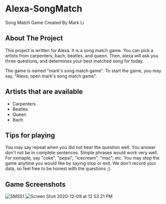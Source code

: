 # Alexa-SongMatch
 Song Match Game Created By Mark Li
 
<!-- ABOUT THE PROJECT -->
## About The Project
This project is written for Alexa. It is a song match game. You can pick a artists from carpenters, bach, beatles, and queen. Then, alexa will ask you three questions, and determines your best matched song for today.

The game is named "mark's song match game". To start the game, you may say, "Alexa, open mark's song match game".

## Artists that are available
- Carpenters
- Beatles
- Queen
- Bach

## Tips for playing
You may say repeat when you did not hear the question well. 
You answer don't not be in complete sentences. Simple phrases would work very well. For exmaple, say "coke", "pepsi", "icecream", "mac", etc.
You may stop the game anytime you would like by saying stop or exit.
We don't record your data, so feel free to be honest with the questions ;).

## Game Screenshots
![SMSS1](https://user-images.githubusercontent.com/32099214/101672571-09a56500-3a24-11eb-93cd-6b5c081588d0.png)
![Screen Shot 2020-12-09 at 12 53 21 PM](https://user-images.githubusercontent.com/32099214/101672651-26419d00-3a24-11eb-88ba-598020dcbaea.png)

